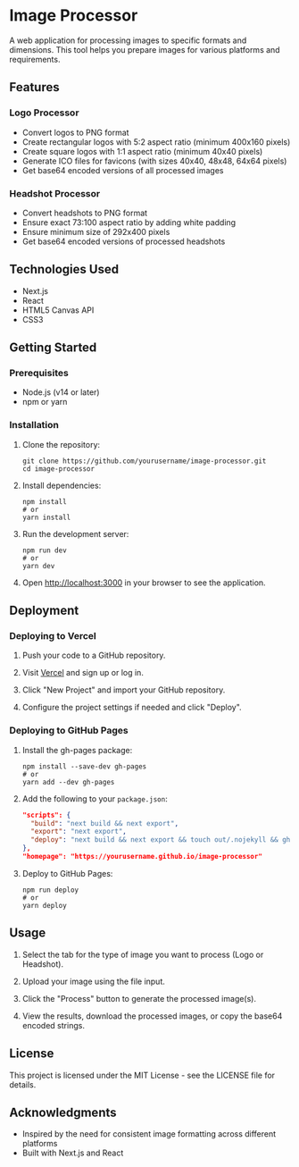 # Image Processor

A web application for processing images to specific formats and dimensions. This tool helps you prepare images for various platforms and requirements.

## Features

### Logo Processor
- Convert logos to PNG format
- Create rectangular logos with 5:2 aspect ratio (minimum 400x160 pixels)
- Create square logos with 1:1 aspect ratio (minimum 40x40 pixels)
- Generate ICO files for favicons (with sizes 40x40, 48x48, 64x64 pixels)
- Get base64 encoded versions of all processed images

### Headshot Processor
- Convert headshots to PNG format
- Ensure exact 73:100 aspect ratio by adding white padding
- Ensure minimum size of 292x400 pixels
- Get base64 encoded versions of processed headshots

## Technologies Used

- Next.js
- React
- HTML5 Canvas API
- CSS3

## Getting Started

### Prerequisites

- Node.js (v14 or later)
- npm or yarn

### Installation

1. Clone the repository:
   ```
   git clone https://github.com/yourusername/image-processor.git
   cd image-processor
   ```

2. Install dependencies:
   ```
   npm install
   # or
   yarn install
   ```

3. Run the development server:
   ```
   npm run dev
   # or
   yarn dev
   ```

4. Open [http://localhost:3000](http://localhost:3000) in your browser to see the application.

## Deployment

### Deploying to Vercel

1. Push your code to a GitHub repository.

2. Visit [Vercel](https://vercel.com) and sign up or log in.

3. Click "New Project" and import your GitHub repository.

4. Configure the project settings if needed and click "Deploy".

### Deploying to GitHub Pages

1. Install the gh-pages package:
   ```
   npm install --save-dev gh-pages
   # or
   yarn add --dev gh-pages
   ```

2. Add the following to your `package.json`:
   ```json
   "scripts": {
     "build": "next build && next export",
     "export": "next export",
     "deploy": "next build && next export && touch out/.nojekyll && gh-pages -d out -t true"
   },
   "homepage": "https://yourusername.github.io/image-processor"
   ```

3. Deploy to GitHub Pages:
   ```
   npm run deploy
   # or
   yarn deploy
   ```

## Usage

1. Select the tab for the type of image you want to process (Logo or Headshot).

2. Upload your image using the file input.

3. Click the "Process" button to generate the processed image(s).

4. View the results, download the processed images, or copy the base64 encoded strings.

## License

This project is licensed under the MIT License - see the LICENSE file for details.

## Acknowledgments

- Inspired by the need for consistent image formatting across different platforms
- Built with Next.js and React 